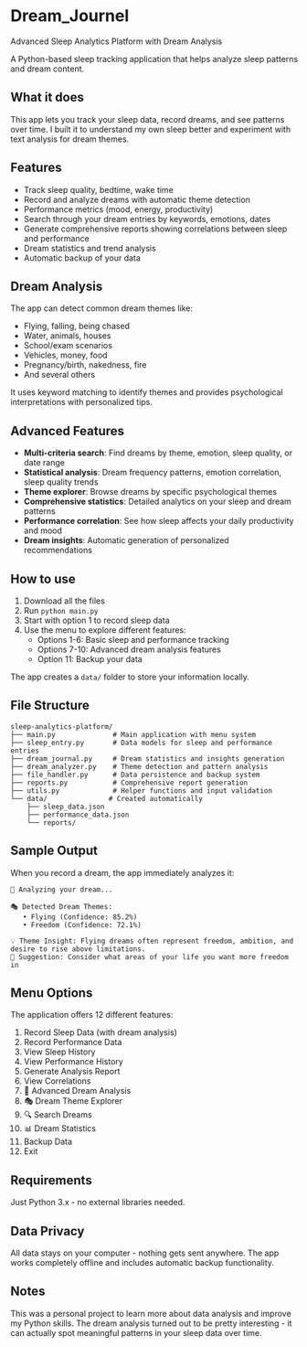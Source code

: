 # Dream_Journel
Advanced Sleep Analytics Platform with Dream Analysis

A Python-based sleep tracking application that helps analyze sleep patterns and dream content.

## What it does

This app lets you track your sleep data, record dreams, and see patterns over time. I built it to understand my own sleep better and experiment with text analysis for dream themes.

## Features

- Track sleep quality, bedtime, wake time
- Record and analyze dreams with automatic theme detection
- Performance metrics (mood, energy, productivity)
- Search through your dream entries by keywords, emotions, dates
- Generate comprehensive reports showing correlations between sleep and performance
- Dream statistics and trend analysis
- Automatic backup of your data

## Dream Analysis

The app can detect common dream themes like:
- Flying, falling, being chased
- Water, animals, houses
- School/exam scenarios
- Vehicles, money, food
- Pregnancy/birth, nakedness, fire
- And several others

It uses keyword matching to identify themes and provides psychological interpretations with personalized tips.

## Advanced Features

- **Multi-criteria search**: Find dreams by theme, emotion, sleep quality, or date range
- **Statistical analysis**: Dream frequency patterns, emotion correlation, sleep quality trends
- **Theme explorer**: Browse dreams by specific psychological themes
- **Comprehensive statistics**: Detailed analytics on your sleep and dream patterns
- **Performance correlation**: See how sleep affects your daily productivity and mood
- **Dream insights**: Automatic generation of personalized recommendations

## How to use

1. Download all the files
2. Run `python main.py`
3. Start with option 1 to record sleep data
4. Use the menu to explore different features:
   - Options 1-6: Basic sleep and performance tracking
   - Options 7-10: Advanced dream analysis features
   - Option 11: Backup your data

The app creates a `data/` folder to store your information locally.

## File Structure

```
sleep-analytics-platform/
├── main.py              # Main application with menu system
├── sleep_entry.py       # Data models for sleep and performance entries
├── dream_journal.py     # Dream statistics and insights generation
├── dream_analyzer.py    # Theme detection and pattern analysis
├── file_handler.py      # Data persistence and backup system
├── reports.py           # Comprehensive report generation
├── utils.py             # Helper functions and input validation
└── data/               # Created automatically
    ├── sleep_data.json
    ├── performance_data.json
    └── reports/
```

## Sample Output

When you record a dream, the app immediately analyzes it:

```
🌙 Analyzing your dream...

🎭 Detected Dream Themes:
   • Flying (Confidence: 85.2%)
   • Freedom (Confidence: 72.1%)

💡 Theme Insight: Flying dreams often represent freedom, ambition, and desire to rise above limitations.
💭 Suggestion: Consider what areas of your life you want more freedom in
```

## Menu Options

The application offers 12 different features:
1. Record Sleep Data (with dream analysis)
2. Record Performance Data  
3. View Sleep History
4. View Performance History
5. Generate Analysis Report
6. View Correlations
7. 🌙 Advanced Dream Analysis
8. 🎭 Dream Theme Explorer  
9. 🔍 Search Dreams
10. 📊 Dream Statistics
11. Backup Data
12. Exit

## Requirements

Just Python 3.x - no external libraries needed.

## Data Privacy

All data stays on your computer - nothing gets sent anywhere. The app works completely offline and includes automatic backup functionality.

## Notes

This was a personal project to learn more about data analysis and improve my Python skills. The dream analysis turned out to be pretty interesting - it can actually spot meaningful patterns in your sleep data over time.
